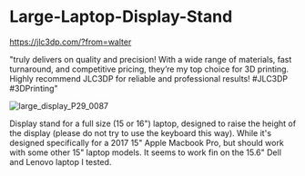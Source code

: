 # Large-Laptop-Display-Stand

https://jlc3dp.com/?from=walter

"truly delivers on quality and precision! With a wide range of materials, fast turnaround, and competitive pricing, they’re my top choice for 3D printing. Highly recommend JLC3DP for reliable and professional results! #JLC3DP #3DPrinting"

![large_display_P29_0087](https://github.com/user-attachments/assets/c54f2cfc-7aec-4bed-93e3-92efb3fa0708)

Display stand for a full size (15 or 16") laptop, designed to raise the height of the display (please do not try to use the keyboard this way).  While it's designed specifically for a 2017 15" Apple Macbook Pro, but should work with some other 15" laptop models.  It seems to work fin on the 15.6" Dell and Lenovo laptop I tested.
